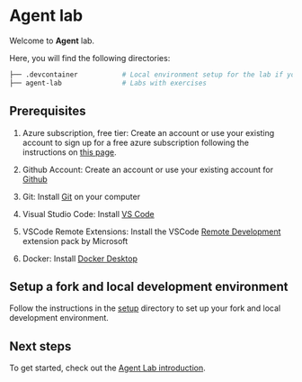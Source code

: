 # Agent lab

Welcome to **Agent** lab.

Here, you will find the following directories:

```bash
├── .devcontainer           # Local environment setup for the lab if you use VS Code Dev Containers
├── agent-lab               # Labs with exercises
```

## Prerequisites

1. Azure subscription, free tier: Create an account or use your existing account to sign up for a free azure subscription following the instructions on [this page](https://azure.microsoft.com/free/).

2. Github Account: Create an account or use your existing account for [Github](https://github.com)

3. Git: Install [Git](https://github.com/git-guides/install-git) on your computer

4. Visual Studio Code: Install [VS Code](https://code.visualstudio.com/)

5. VSCode Remote Extensions: Install the VSCode [Remote Development](https://marketplace.visualstudio.com/items?itemName=ms-vscode-remote.vscode-remote-extensionpack) extension pack by Microsoft

6. Docker: Install [Docker Desktop](https://www.docker.com/)

## Setup a fork and local development environment

Follow the instructions in the [setup](./setup/README.md) directory to set up your fork and local development environment.

## Next steps

To get started, check out the [Agent Lab introduction](./agent-lab/README.md).
